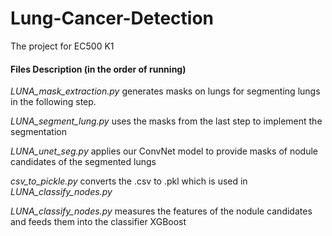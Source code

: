 # Lung-Cancer-Detection
The project for EC500 K1

#### Files Description (in the order of running)

*LUNA_mask_extraction.py* generates masks on lungs for segmenting lungs in the following step.

*LUNA_segment_lung.py* uses the masks from the last step to implement the segmentation

*LUNA_unet_seg.py* applies our ConvNet model to provide masks of nodule candidates of the segmented lungs

*csv_to_pickle.py* converts the .csv to .pkl which is used in *LUNA_classify_nodes.py*

*LUNA_classify_nodes.py* measures the features of the nodule candidates and feeds them into the classifier XGBoost
